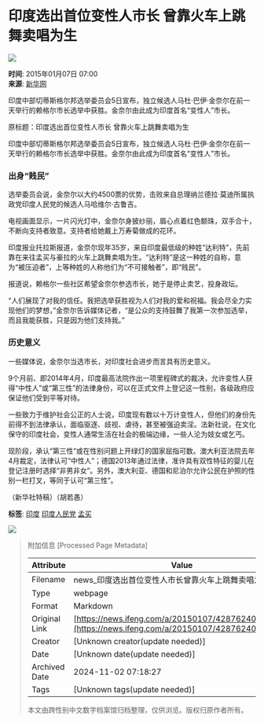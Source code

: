# 印度选出首位变性人市长 曾靠火车上跳舞卖唱为生

![](https://dolphin.deliver.ifeng.com/c?z=ifeng&la=0&si=2&ci=23&cg=22&c=29&or=232&l=728&bg=728&b=726&u=https://y0.ifengimg.com/34c4a1d78882290c/2012/0528/1x1.gif)

**时间**: 2015年01月07日 07:00  
**来源**: [新华网](http://news.xinhuanet.com/world/2015-01/07/c_127363964.htm)  

印度中部切蒂斯格尔邦选举委员会5日宣布，独立候选人马杜·巴伊·金奈尔在前一天举行的赖格尔市长选举中获胜。金奈尔由此成为印度首名“变性人”市长。

原标题：印度选出首位变性人市长 曾靠火车上跳舞卖唱为生

印度中部切蒂斯格尔邦选举委员会5日宣布，独立候选人马杜·巴伊·金奈尔在前一天举行的赖格尔市长选举中获胜。金奈尔由此成为印度首名“变性人”市长。

### 出身“贱民”

选举委员会说，金奈尔以大约4500票的优势，击败来自总理纳兰德拉·莫迪所属执政党印度人民党的候选人马哈维尔·古鲁吉。

电视画面显示，一片闪光灯中，金奈尔身披纱丽，眉心点着红色额珠，双手合十，不断向支持者致意。支持者给她戴上万寿菊做成的花环。

印度报业托拉斯报道，金奈尔现年35岁，来自印度最低级的种姓“达利特”，先前靠在来往孟买与豪拉的火车上跳舞卖唱为生。“达利特”是这一种姓的自称，意为“被压迫者”，上等种姓的人称他们为“不可接触者”，即“贱民”。

报道说，赖格尔一些社区希望金奈尔参选市长，她于是停止卖艺，投身政坛。

“人们展现了对我的信任。我把选举获胜视为人们对我的爱和祝福。我会尽全力实现他们的梦想，”金奈尔告诉媒体记者，“是公众的支持鼓舞了我第一次参加选举，而且我能获胜，只是因为他们支持我。”

### 历史意义

一些媒体说，金奈尔当选市长，对印度社会进步而言具有历史意义。

9个月前、即2014年4月，印度最高法院作出一项里程碑式的裁决，允许变性人获得“中性人”或“第三性”的法律身份，可以在正式文件上登记这一性别，各级政府应保证他们受到平等对待。

一些致力于维护社会公正的人士说，印度现有数以十万计变性人，但他们的身份先前得不到法律承认，面临驱逐、歧视、虐待，甚至被强迫卖淫。法新社说，在文化保守的印度社会，变性人通常生活在社会的极端边缘，一些人沦为妓女或乞丐。

现阶段，承认“第三性”或在性别问题上开绿灯的国家屈指可数。澳大利亚法院去年4月裁定，法律认可“中性人”；德国2013年通过法律，准许具有双性特征的婴儿在登记注册时选择“非男非女”。另外，澳大利亚、德国和尼泊尔允许公民在护照的性别一栏打叉，等同于认可“第三性”。  

（新华社特稿）（胡若愚）  

**标签**: [印度](http://search.ifeng.com/sofeng/search.action?c=1&q=%E5%8D%B0%E5%BA%A6) [印度人民党](http://search.ifeng.com/sofeng/search.action?c=1&q=%E5%8D%B0%E5%BA%A6%E4%BA%BA%E6%B0%91%E5%85%9A) [孟买](http://search.ifeng.com/sofeng/search.action?c=1&q=%E5%AD%9F%E4%B9%B0)

![](http://h2.ifengimg.com/0f56ee67a4c375c2/2013/1106/indeccode.png)

> 附加信息 [Processed Page Metadata]
>
> | Attribute       | Value                                  |
> |-----------------|----------------------------------------|
> | Filename        | news_印度选出首位变性人市长曾靠火车上跳舞卖唱为生.md                             |
> | Type            | webpage                                 |
> | Format          | Markdown                               |
> | Original Link   | [https://news.ifeng.com/a/20150107/42876240_0.shtml](https://news.ifeng.com/a/20150107/42876240_0.shtml)                       |
> | Creator         | [Unknown creator(update needed)]                              |
> | Date            | [Unknown date(update needed)]                                 |
> | Archived Date   | 2024-11-02 07:18:27                             |
> | Tags            | [Unknown tags(update needed)]                                 |
>
> 本文由跨性别中文数字档案馆归档整理，仅供浏览。版权归原作者所有。
>